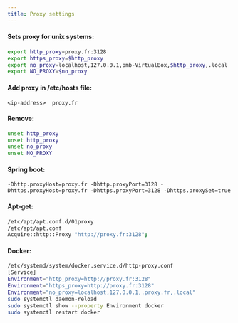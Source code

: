 ```yaml
---
title: Proxy settings
---  
```

#### Sets proxy for unix systems:  

```bash
export http_proxy=proxy.fr:3128
export https_proxy=$http_proxy
export no_proxy=localhost,127.0.0.1,pmb-VirtualBox,$http_proxy,.local
export NO_PROXY=$no_proxy
```

#### Add proxy in /etc/hosts file:
`<ip-address>  proxy.fr`

#### Remove:  

```bash
unset http_proxy
unset http_proxy
unset no_proxy
unset NO_PROXY
```

#### Spring boot:
`-Dhttp.proxyHost=proxy.fr -Dhttp.proxyPort=3128 -Dhttps.proxyHost=proxy.fr -Dhttps.proxyPort=3128 -Dhttps.proxySet=true`

#### Apt-get:
```bash
/etc/apt/apt.conf.d/01proxy
/etc/apt/apt.conf
Acquire::http::Proxy "http://proxy.fr:3128";
```

#### Docker:
```bash
/etc/systemd/system/docker.service.d/http-proxy.conf
[Service]
Environment="http_proxy=http://proxy.fr:3128"
Environment="https_proxy=http://proxy.fr:3128"
Environment="no_proxy=localhost,127.0.0.1,.proxy.fr,.local"
sudo systemctl daemon-reload
sudo systemctl show --property Environment docker
sudo systemctl restart docker
```


